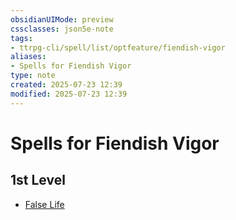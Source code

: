 ```yaml
---
obsidianUIMode: preview
cssclasses: json5e-note
tags:
- ttrpg-cli/spell/list/optfeature/fiendish-vigor
aliases:
- Spells for Fiendish Vigor
type: note
created: 2025-07-23 12:39
modified: 2025-07-23 12:39
---
```

# Spells for Fiendish Vigor

## 1st Level

- [False Life](/03_Mechanics/CLI/spells/false-life-xphb.md "XPHB")